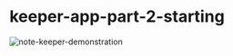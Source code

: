 # keeper-app-part-2-starting

![note-keeper-demonstration](https://github.com/katebatrakova/keeper-app-part-2-starting/blob/master/docs/Note-keeper.gif?raw=true)
